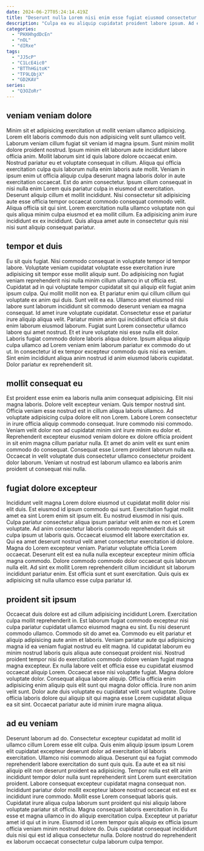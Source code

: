 ```yaml
---
date: 2024-06-27T05:24:14.419Z
title: "Deserunt nulla Lorem nisi enim esse fugiat eiusmod consectetur irure."
description: "Culpa ea eu aliquip cupidatat proident labore ipsum. Ad eu deserunt et laboris Lorem."
categories:
  - "PHXHhgdDcEn"
  - "nOL"
  - "dIRxe"
tags:
  - "JJ5cP"
  - "C1LcE4ic0"
  - "BTThHGitoK"
  - "TF9LQbjX"
  - "GD2KAV"
series:
  - "Q3OZoRr"
---
```



## veniam veniam dolore

Minim sit et adipisicing exercitation ut mollit veniam ullamco adipisicing. Lorem elit laboris commodo duis non adipisicing velit sunt ullamco velit. Laborum veniam cillum fugiat sit veniam id magna ipsum. Sunt minim mollit dolore proident nostrud. Ipsum minim elit laborum aute incididunt labore officia anim.
Mollit laborum sint id quis labore dolore occaecat enim. Nostrud pariatur eu et voluptate consequat in cillum. Aliqua qui officia exercitation culpa quis laborum nulla enim laboris aute mollit. Veniam in ipsum enim ut officia aliquip culpa deserunt magna laboris dolor in aute exercitation occaecat. Est do anim consectetur.
Ipsum cillum consequat in nisi nulla enim Lorem quis pariatur culpa in eiusmod ut exercitation. Deserunt aliquip cillum et mollit incididunt. Nisi consectetur sit adipisicing aute esse officia tempor occaecat commodo consequat commodo velit. Aliqua officia sit qui sint. Lorem exercitation nulla ullamco voluptate non qui quis aliqua minim culpa eiusmod et ea mollit cillum. Ea adipisicing anim irure incididunt ex ex incididunt. Quis aliqua amet aute in consectetur quis nisi nisi sunt aliquip consequat pariatur.

## tempor et duis

Eu sit quis fugiat. Nisi commodo consequat in voluptate tempor id tempor labore. Voluptate veniam cupidatat voluptate esse exercitation irure adipisicing sit tempor esse mollit aliquip sunt. Do adipisicing non fugiat veniam reprehenderit nisi nulla minim cillum ullamco in ut officia est.
Cupidatat ad in qui voluptate tempor cupidatat sit qui aliquip elit fugiat anim ipsum culpa. Qui mollit mollit non ea. Et pariatur enim qui cillum cillum qui voluptate ex anim qui duis. Sunt velit ea ea. Ullamco amet eiusmod nisi labore sunt laborum incididunt sit commodo deserunt veniam ea magna consequat. Id amet irure voluptate cupidatat. Consectetur esse et pariatur irure aliquip aliqua velit. Pariatur minim anim qui incididunt officia sit duis enim laborum eiusmod laborum.
Fugiat sunt Lorem consectetur ullamco labore qui amet nostrud. Et et irure voluptate nisi esse nulla elit dolor. Laboris fugiat commodo dolore laboris aliqua dolore. Ipsum aliqua aliquip culpa ullamco ad Lorem veniam enim laborum pariatur ex commodo do ut ut. In consectetur id ex tempor excepteur commodo quis nisi ea veniam. Sint enim incididunt aliqua anim nostrud id anim eiusmod laboris cupidatat. Dolor pariatur ex reprehenderit sit.

## mollit consequat eu

Est proident esse enim ea laboris nulla anim consequat adipisicing. Elit nisi magna laboris. Dolore velit excepteur veniam. Quis tempor nostrud sint. Officia veniam esse nostrud est in cillum aliqua laboris ullamco. Ad voluptate adipisicing culpa dolore elit non Lorem.
Labore Lorem consectetur in irure officia aliquip commodo consequat. Irure commodo nisi commodo. Veniam velit dolor non ad cupidatat minim sint irure minim eu dolor et. Reprehenderit excepteur eiusmod veniam dolore ex dolore officia proident in sit enim magna cillum pariatur nulla.
Et amet do anim velit ex sunt enim commodo do consequat. Consequat esse Lorem proident laborum nulla ea. Occaecat in velit voluptate duis consectetur ullamco consectetur proident dolor laborum. Veniam ut nostrud est laborum ullamco ea laboris anim proident ut consequat nisi nulla.

## fugiat dolore excepteur

Incididunt velit magna Lorem dolore eiusmod ut cupidatat mollit dolor nisi elit duis. Est eiusmod id ipsum commodo qui sunt. Exercitation fugiat mollit amet ea sint Lorem enim sit ipsum elit. Eu nostrud eiusmod in nisi quis. Culpa pariatur consectetur aliqua ipsum pariatur velit anim ex non et Lorem voluptate. Ad anim consectetur laboris commodo reprehenderit duis sit culpa ipsum ut laboris quis.
Occaecat eiusmod elit labore exercitation ex. Qui ea amet deserunt nostrud velit amet consectetur exercitation id dolore. Magna do Lorem excepteur veniam. Pariatur voluptate officia Lorem occaecat. Deserunt elit est ea nulla nulla excepteur excepteur minim officia magna commodo.
Dolore commodo commodo dolor occaecat quis laborum nulla elit. Ad sint ex mollit Lorem reprehenderit cillum incididunt sit laborum incididunt pariatur enim. Est officia sunt et sunt exercitation. Quis quis ex adipisicing sit nulla ullamco esse culpa pariatur id.

## proident sit ipsum

Occaecat duis dolore est ad cillum adipisicing incididunt Lorem. Exercitation culpa mollit reprehenderit in. Est laborum fugiat commodo excepteur nisi culpa pariatur cupidatat ullamco eiusmod magna eu sint. Eu nisi deserunt commodo ullamco. Commodo sit do amet ea. Commodo eu elit pariatur et aliquip adipisicing aute anim et laboris. Veniam pariatur aute qui adipisicing magna id ea veniam fugiat nostrud eu elit magna.
Id cupidatat laborum eu minim nostrud laboris quis aliqua aute consequat proident nisi. Nostrud proident tempor nisi do exercitation commodo dolore veniam fugiat magna magna excepteur. Ex nulla labore velit et officia esse eu cupidatat eiusmod occaecat aliquip Lorem. Occaecat esse nisi voluptate fugiat. Magna dolore voluptate dolor. Consequat aliqua labore aliquip. Officia officia enim adipisicing enim aliquip quis elit sunt qui magna dolor officia.
Irure non anim velit sunt. Dolor aute duis voluptate eu cupidatat velit sunt voluptate. Dolore officia laboris dolore qui aliquip sit qui magna esse Lorem cupidatat aliqua ea sit sint. Occaecat pariatur aute id minim irure magna aliqua.

## ad eu veniam

Deserunt laborum ad do. Consectetur excepteur cupidatat ad mollit id ullamco cillum Lorem esse elit culpa. Quis enim aliquip ipsum ipsum Lorem elit cupidatat excepteur deserunt dolor ad exercitation id laboris exercitation. Ullamco nisi commodo aliqua. Deserunt qui ea fugiat commodo reprehenderit labore exercitation do sunt quis quis. Ea aute et ea sit nisi aliquip elit non deserunt proident ea adipisicing. Tempor nulla est elit anim incididunt tempor dolor nulla sunt reprehenderit sint Lorem sunt exercitation proident. Labore consequat excepteur cupidatat magna consequat non.
Incididunt pariatur dolor mollit excepteur labore nostrud occaecat est est ex incididunt irure commodo. Mollit esse Lorem consequat laboris quis. Cupidatat irure aliqua culpa laborum sunt proident qui nisi aliquip labore voluptate pariatur sit officia. Magna consequat laboris exercitation in. Eu esse et magna ullamco in do aliquip exercitation culpa.
Excepteur ut pariatur amet id qui ut in irure. Eiusmod id Lorem tempor quis aliquip ex officia ipsum officia veniam minim nostrud dolore do. Duis cupidatat consequat incididunt duis nisi qui est id aliqua consectetur nulla. Dolore nostrud do reprehenderit ex laborum occaecat consectetur culpa laborum culpa tempor.

